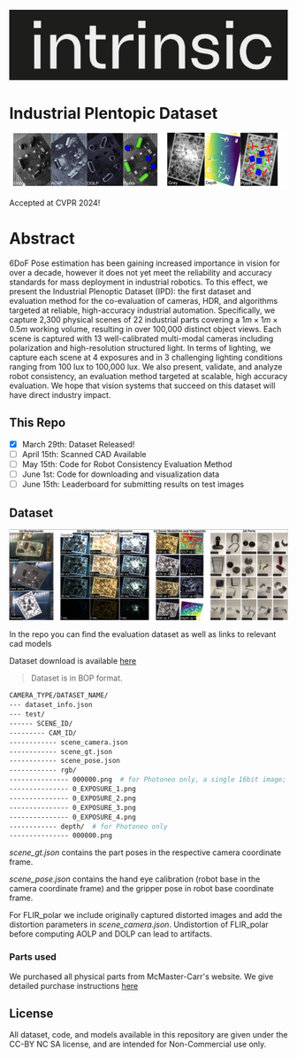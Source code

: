![alt text](assets/image.png)

# Industrial Plentopic Dataset

![alt text](assets/teaser.png)

Accepted at CVPR 2024!

# Abstract
6DoF Pose estimation has been gaining increased importance in vision for over a decade, however it does not yet meet the reliability and accuracy standards for mass deployment in industrial robotics. To this effect, we present the Industrial Plenoptic Dataset (IPD): the first dataset and evaluation method for the co-evaluation of cameras, HDR, and algorithms targeted at reliable, high-accuracy industrial automation. Specifically, we capture 2,300 physical scenes of 22 industrial parts covering a $1m\times 1m\times 0.5m$ working volume, resulting in over 100,000 distinct object views. Each scene is captured with 13 well-calibrated multi-modal cameras including polarization and high-resolution structured light. In terms of lighting, we capture each scene at 4 exposures and in 3 challenging lighting conditions ranging from 100 lux to 100,000 lux. We also present, validate, and analyze robot consistency, an evaluation method targeted at scalable, high accuracy evaluation. We hope that vision systems that succeed on this dataset will have direct industry impact. 

## This Repo

- [x] March 29th: Dataset Released!
- [ ] April 15th: Scanned CAD Available
- [ ] May 15th: Code for Robot Consistency Evaluation Method
- [ ] June 1st: Code for downloading and visualization data
- [ ] June 15th: Leaderboard for submitting results on test images

## Dataset
![alt text](assets/dataset.png)

In the repo you can find the evaluation dataset as well as links to relevant cad models

Dataset download is available [here](Dataset.md)
> Dataset is in BOP format.
```bash
CAMERA_TYPE/DATASET_NAME/
--- dataset_info.json
--- test/
------ SCENE_ID/
--------- CAM_ID/
------------ scene_camera.json
------------ scene_gt.json
------------ scene_pose.json
------------ rgb/
--------------- 000000.png  # for Photoneo only, a single 16bit image; we don't provide separate exposures for Photoneo
--------------- 0_EXPOSURE_1.png
--------------- 0_EXPOSURE_2.png
--------------- 0_EXPOSURE_3.png
--------------- 0_EXPOSURE_4.png
------------ depth/  # for Photoneo only
--------------- 000000.png
```
_scene_gt.json_ contains the part poses in the respective camera coordinate frame. 

_scene_pose.json_ contains the hand eye calibration (robot base in the camera coordinate frame) and the gripper pose in robot base coordinate frame.

For FLIR_polar we include originally captured distorted images and add the distortion parameters in _scene_camera.json_. Undistortion of FLIR_polar before computing AOLP and DOLP can lead to artifacts. 

### Parts used
We purchased all physical parts from McMaster-Carr's website. We give detailed purchase instructions [here](Parts.md)

## License

All dataset, code, and models available in this repository are given under the CC-BY NC SA license, and are intended for Non-Commercial use only. 
